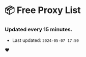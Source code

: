 # :package: Free Proxy List
### Updated every 15 minutes.

- Last updated: `2024-05-07 17:50`

:heart:
